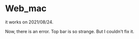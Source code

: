 # Web_mac
it works on 2021/08/24.

Now, there is an error. Top bar is so strange. But I couldn't fix it.
